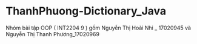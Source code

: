 # ThanhPhuong-Dictionary_Java
Nhóm bài tập OOP ( INT2204 9 ) gồm Nguyễn Thị Hoài Nhi _ 17020945 và Nguyễn Thị Thanh Phương_17020969

